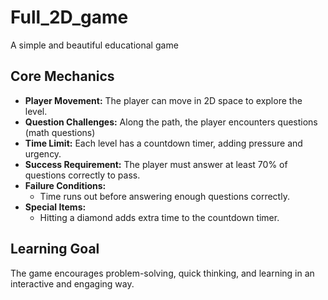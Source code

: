 # Full_2D_game
A simple and beautiful educational game

## Core Mechanics
- **Player Movement:** The player can move in 2D space to explore the level.
- **Question Challenges:** Along the path, the player encounters questions (math questions)
- **Time Limit:** Each level has a countdown timer, adding pressure and urgency.
- **Success Requirement:** The player must answer at least 70% of questions correctly to pass.
- **Failure Conditions:**
  - Time runs out before answering enough questions correctly.
- **Special Items:**
  - Hitting a diamond adds extra time to the countdown timer.

## Learning Goal
The game encourages problem-solving, quick thinking, and learning in an interactive and engaging way.


